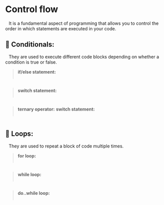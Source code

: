 # Control flow
&ensp; It is a fundamental aspect of programming that allows you to control the order in which statements are executed in your code.

## 📖 Conditionals:
&ensp; They are used to execute different code blocks depending on whether a condition is true or false. 

> **if/else statement:**
> > ```javascript

> > ```

> **switch statement:**
> > ```javascript

> > ```

> **ternary operator:**
> **switch statement:**
> > ```javascript

> > ```


## 📖 Loops:
&ensp; They are used to repeat a block of code multiple times.

> **for loop:**
> > ```javascript

> > ```

> **while loop:**
> > ```javascript

> > ```

> **do..while loop:**
> > ```javascript

> > ```







